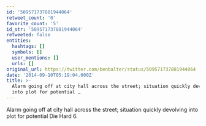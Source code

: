 ```yaml
---
id: '509571737881944064'
retweet_count: '0'
favorite_count: '5'
id_str: '509571737881944064'
retweeted: false
entities:
  hashtags: []
  symbols: []
  user_mentions: []
  urls: []
original_url: https://twitter.com/benbalter/status/509571737881944064
date: '2014-09-10T05:19:04.000Z'
title: >-
  Alarm going off at city hall across the street; situation quickly devolving
  into plot for potential …
---
```


Alarm going off at city hall across the street; situation quickly devolving into plot for potential Die Hard 6.
